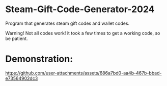 # Steam-Gift-Code-Generator-2024

Program that generates steam gift codes and wallet codes.

Warning! Not all codes work! it took a few times to get a working code, so be patient.

# Demonstration:
https://github.com/user-attachments/assets/686a7bd0-aa4b-467b-bbad-e73564902dc3
